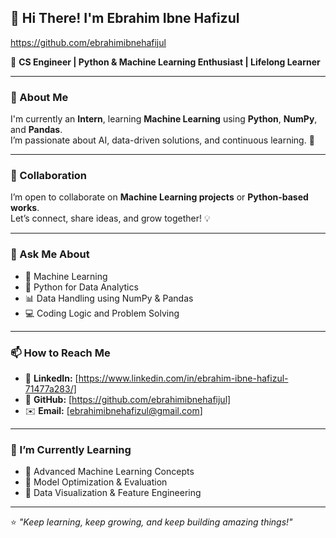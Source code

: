 ## 👋 Hi There! I'm Ebrahim Ibne Hafizul  

https://github.com/ebrahimibnehafijul <!--replace-->

🎯 **CS Engineer | Python & Machine Learning Enthusiast | Lifelong Learner**  

---

### 🚀 About Me  
I'm currently an **Intern**, learning **Machine Learning** using **Python**, **NumPy**, and **Pandas**.  
I’m passionate about AI, data-driven solutions, and continuous learning. 🚀  

---

### 🤝 Collaboration  
I’m open to collaborate on **Machine Learning projects** or **Python-based works**.  
Let’s connect, share ideas, and grow together! 💡  


---

### 💬 Ask Me About  
- 🧠 Machine Learning   
- 🐍 Python for Data Analytics  
- 📊 Data Handling using NumPy & Pandas  
- 💻 Coding Logic and Problem Solving  

---

### 📫 How to Reach Me  
- 💼 **LinkedIn:** [https://www.linkedin.com/in/ebrahim-ibne-hafizul-71477a283/]
- 🐙 **GitHub:** [https://github.com/ebrahimibnehafijul] 
- ✉️ **Email:** [ebrahimibnehafizul@gmail.com]  

---

### 🌱 I’m Currently Learning  
- 🔹 Advanced Machine Learning Concepts  
- 🔹 Model Optimization & Evaluation  
- 🔹 Data Visualization & Feature Engineering  

---

⭐ *"Keep learning, keep growing, and keep building amazing things!"*
